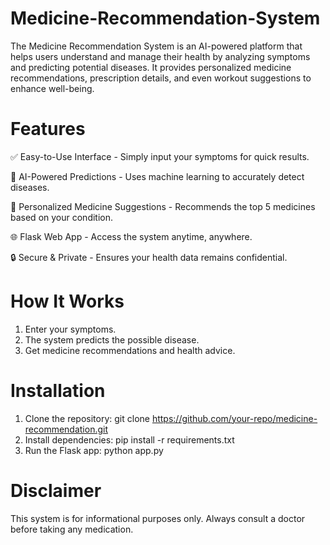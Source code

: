 # Medicine-Recommendation-System
The Medicine Recommendation System is an AI-powered platform that helps users understand and manage their health by analyzing symptoms and predicting potential diseases. It provides personalized medicine recommendations, prescription details, and even workout suggestions to enhance well-being.

# Features 
✅ Easy-to-Use Interface - Simply input your symptoms for quick results.

🤖 AI-Powered Predictions - Uses machine learning to accurately detect diseases.

💊 Personalized Medicine Suggestions - Recommends the top 5 medicines based on your condition.

🌐 Flask Web App - Access the system anytime, anywhere.

🔒 Secure & Private - Ensures your health data remains confidential.

# How It Works
1. Enter your symptoms.
2. The system predicts the possible disease.
3. Get medicine recommendations and health advice.

# Installation
1. Clone the repository:
        git clone https://github.com/your-repo/medicine-recommendation.git
2. Install dependencies:
        pip install -r requirements.txt
3. Run the Flask app:
        python app.py

# Disclaimer
This system is for informational purposes only. Always consult a doctor before taking any medication.
